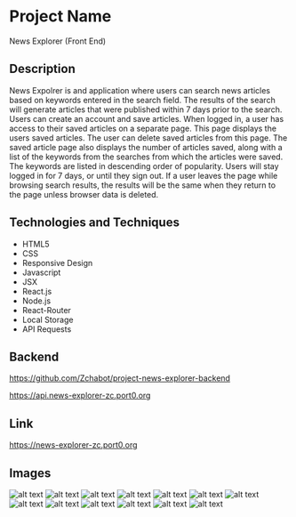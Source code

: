 # Project Name

News Explorer (Front End)

## Description

News Expolrer is and application where users can search news articles based on keywords entered in the search field. The results of the search will generate articles that were published within 7 days prior to the search. Users can create an account and save articles. When logged in, a user has access to their saved articles on a separate page. This page displays the users saved articles. The user can delete saved articles from this page. The saved article page also displays the number of articles saved, along with a list of the keywords from the searches from which the articles were saved. The keywords are listed in descending order of popularity. Users will stay logged in for 7 days, or until they sign out. If a user leaves the page while browsing search results, the results will be the same when they return to the page unless browser data is deleted.

## Technologies and Techniques

- HTML5
- CSS
- Responsive Design
- Javascript
- JSX
- React.js
- Node.js
- React-Router
- Local Storage
- API Requests

## Backend

https://github.com/Zchabot/project-news-explorer-backend

https://api.news-explorer-zc.port0.org

## Link

https://news-explorer-zc.port0.org

## Images

![alt text](./src/assets/demo/home-logged-out.png)
![alt text](./src/assets/demo/home-logged-in.png)
![alt text](./src/assets/demo/no-results.png)
![alt text](./src/assets/demo/results.png)
![alt text](./src/assets/demo/author-section.png)
![alt text](./src/assets/demo/modal-1.png)
![alt text](./src/assets/demo/modal-2.png)
![alt text](./src/assets/demo/saved-articles.png)
![alt text](./src/assets/demo/mobile-1.png)
![alt text](./src/assets/demo/mobile-2.png)
![alt text](./src/assets/demo/mobile-3.png)
![alt text](./src/assets/demo/mobile-4.png)
![alt text](./src/assets/demo/mobile-5.png)
